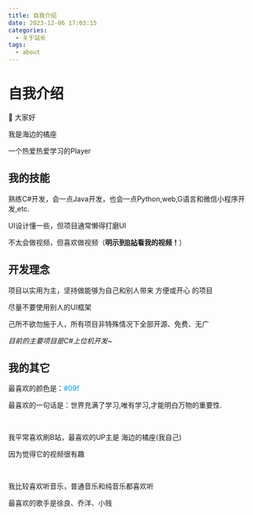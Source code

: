 ```yaml
---
title: 自我介绍
date: 2023-12-06 17:03:15
categories:
  - 关于站长
tags:
  - about
---
```

<h1>自我介绍</h1>
												<p>👋 大家好</p>
												<p>我是海边的橘座</p>
												<p>一个热爱热爱学习的Player</p>
												<h2>我的技能</h2>
												<p>熟练C#开发，会一点Java开发，也会一点Python,web,G语言和微信小程序开发,etc.</p>
												<p>UI设计懂一些，但项目通常懒得打磨UI</p>
												<p>不太会做视频，但喜欢做视频（<b>明示到<a href="#" target="_blank">B站</a>看我的视频！</b>）</p>
												<h2>开发理念</h2>
												<p>项目以实用为主，坚持做能够为自己和别人带来 方便或开心 的项目</p>
												<p>尽量不要使用别人的UI框架</p>
												<p>己所不欲勿施于人，所有项目非特殊情况下全部开源、免费、无广</p>
												<p><i>目前的主要项目是C#上位机开发~</i></p>
												<h2>我的其它</h2>
												<p>最喜欢的颜色是：<span style="color: #09f;">#09f</span></p>
												<p>最喜欢的一句话是：世界充满了学习,唯有学习,才能明白万物的重要性.</p>
												<p><br></p>
												<p>我平常喜欢刷B站，最喜欢的UP主是 海边的橘座(我自己)</p>
												<p>因为觉得它的视频很有趣</p>
												<p><br></p>
												<p>我比较喜欢听音乐，普通音乐和纯音乐都喜欢听</p>
												<p>最喜欢的歌手是徐良、乔洋、小贱</p>
												<p><br></p>
